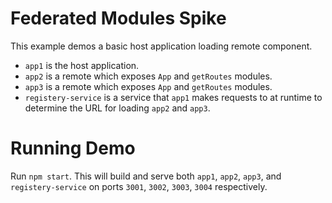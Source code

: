 # Federated Modules Spike

This example demos a basic host application loading remote component.

- `app1` is the host application.
- `app2` is a remote which exposes `App` and `getRoutes` modules.
- `app3` is a remote which exposes `App` and `getRoutes` modules.
- `registery-service` is a service that `app1` makes requests to at runtime to determine the URL for loading `app2` and `app3`.

# Running Demo

Run `npm start`. This will build and serve both `app1`, `app2`, `app3`, and `registery-service` on
ports `3001`, `3002`, `3003`, `3004` respectively.
